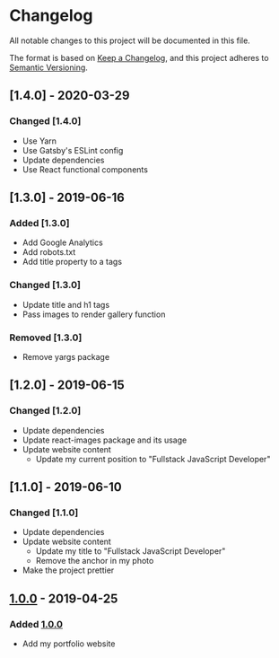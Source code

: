 # Changelog

All notable changes to this project will be documented in this file.

The format is based on [Keep a Changelog](https://keepachangelog.com/en/1.0.0/),
and this project adheres to [Semantic Versioning](https://semver.org/spec/v2.0.0.html).

## [1.4.0] - 2020-03-29

### Changed [1.4.0]

- Use Yarn
- Use Gatsby's ESLint config
- Update dependencies
- Use React functional components

## [1.3.0] - 2019-06-16

### Added [1.3.0]

- Add Google Analytics
- Add robots.txt
- Add title property to a tags

### Changed [1.3.0]

- Update title and h1 tags
- Pass images to render gallery function

### Removed [1.3.0]

- Remove yargs package

## [1.2.0] - 2019-06-15

### Changed [1.2.0]

- Update dependencies
- Update react-images package and its usage
- Update website content
  - Update my current position to "Fullstack JavaScript Developer"

## [1.1.0] - 2019-06-10

### Changed [1.1.0]

- Update dependencies
- Update website content
  - Update my title to "Fullstack JavaScript Developer"
  - Remove the anchor in my photo
- Make the project prettier

## [1.0.0] - 2019-04-25

### Added [1.0.0]

- Add my portfolio website

[unreleased]: https://github.com/GhassenRjab/portfolio/compare/v1.0.0...HEAD
[1.0.0]: https://github.com/GhassenRjab/portfolio/releases/tag/v1.0.0
